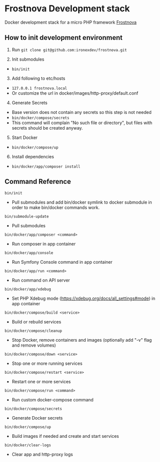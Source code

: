 # Frostnova Development stack

Docker development stack for a micro PHP framework [Frostnova](https://github.com/ironexdev/frostnova-app)

## How to init development environment

1) Run `git clone git@github.com:ironexdev/frostnova.git`

2) Init submodules
- `bin/init`

3) Add following to etc/hosts
- `127.0.0.1 frostnova.local`
- Or customize the url in docker/images/http-proxy/default.conf

4) Generate Secrets
- Base version does not contain any secrets so this step is not needed
- `bin/docker/compose/secrets`
- This command will complain "No such file or directory", but files with secrets should be created anyway.

5) Start Docker
- `bin/docker/compose/up`

6) Install dependencies
- `bin/docker/app/composer install`

## Command Reference

`bin/init`
- Pull submodules and add bin/docker symlink to docker submodule in order to make bin/docker commands work. 

`bin/submodule-update`
- Pull submodules

`bin/docker/app/composer <command>`
- Run composer in app container

`bin/docker/app/console`
- Run Symfony Console command in app container

`bin/docker/app/run <command>`
- Run command on API server

`bin/docker/app/xdebug`
- Set PHP Xdebug mode (https://xdebug.org/docs/all_settings#mode) in app container

`bin/docker/compose/build <service>`
- Build or rebuild services

`bin/docker/compose/cleanup`
- Stop Docker, remove containers and images (optionally add "-v" flag and remove volumes)

`bin/docker/compose/down <service>`
- Stop one or more running services

`bin/docker/compose/restart <service>`
- Restart one or more services

`bin/docker/compose/run <command>`
- Run custom docker-compose command

`bin/docker/compose/secrets`
- Generate Docker secrets

`bin/docker/compose/up`
- Build images if needed and create and start services

`bin/docker/clear-logs`
- Clear app and http-proxy logs
